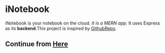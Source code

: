 # iNotebook
iNotebook is your notebook on the cloud. *It is a MERN app*. It uses Express as its **backend**.This project is inspired by [GithubRepo](https://github.com/CodeWithHarry/iNotebook-React).

## Continue from [Here](https://www.youtube.com/watch?v=GsVXwTeMn4o&list=PLu0W_9lII9agx66oZnT6IyhcMIbUMNMdt&index=61)
